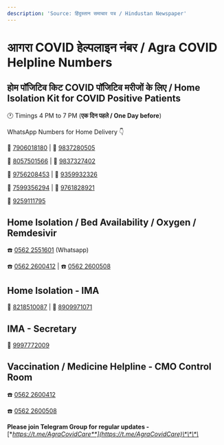 ```yaml
---
description: 'Source: हिंदुस्तान समाचार पत्र / Hindustan Newspaper'
---
```


# आगरा COVID हेल्पलाइन नंबर / Agra COVID Helpline Numbers

## होम पॉजिटिव किट COVID पॉजिटिव मरीजों के लिए / Home Isolation Kit for COVID Positive Patients

🕐 Timings 4 PM to 7 PM \(**एक दिन पहले / One Day before**\)

WhatsApp Numbers for Home Delivery 👇

📱 [7906018180](https://wa.me/917906018180) \| 📱 [9837280505](https://wa.me/919837280505) 

📱 [8057501566](https://wa.me/918057501566) \| 📱 [9837327402](https://wa.me/919837327402) 

📱 [9756208453](https://wa.me/919756208453) \| 📱 [9359932326](https://wa.me/919359932326) 

📱 [7599356294](https://wa.me/917599356294) \| 📱 [9761828921](https://wa.me/919761828921) 

📱 [9259111795](https://wa.me/919259111795)

## Home Isolation / Bed Availability / Oxygen / Remdesivir

☎️ [0562 2551601](https://wa.me/915622551601) \(Whatsapp\)

☎️ [0562 2600412](tel:05622600412) \| ☎️ [0562 2600508](tel:05622600508)

## Home Isolation - IMA

📱 [8218510087](tel:8218510087) \| 📱 [8909971071](tel:8909971071)

## IMA - Secretary

📱 [9997772009](tel:9997772009)

## Vaccination / Medicine Helpline - CMO Control Room

☎️ [0562 2600412](tel:05622600412)

☎️ [0562 2600508](tel:05622600508)



**Please join Telegram Group for regular updates -** [**https://t.me/AgraCovidCare**](https://t.me/AgraCovidCare)\*\*\*\*

